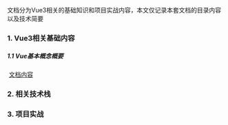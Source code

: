 文档分为Vue3相关的基础知识和项目实战内容，本文仅记录本套文档的目录内容以及技术简要

### 1. Vue3相关基础内容

##### 1.1 Vue基本概念概要

​	[文档内容](https://www.jianshu.com/p/42427fbd6b2d)

### 2. 相关技术栈

### 3. 项目实战

